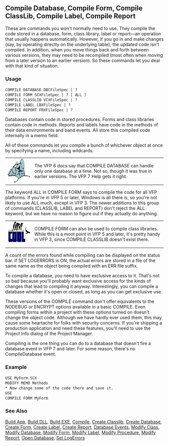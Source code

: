 ## Compile Database, Compile Form, Compile ClassLib, Compile Label, Compile Report

These are commands you won't normally need to use. They compile the code stored in a database, form, class library, label or report&mdash;an operation that usually happens automatically. However, if you go in and make changes (say, by operating directly on the underlying table), the updated code isn't compiled. In addition, when you move things back and forth between various versions, they may need to be recompiled (most often when moving from a later version to an earlier version). So these commands let you deal with that kind of situation.

### Usage

```foxpro
COMPILE DATABASE DBCFileSpec | ?
COMPILE FORM SCXFileSpec | ? [ ALL ]
COMPILE CLASSLIB VCXFileSpec | ?
COMPILE LABEL LBXFileSpec | ?
COMPILE REPORT FRXFileSpec | ?
```

Databases contain code in stored procedures. Forms and class libraries contain code in methods. Reports and labels have code in the methods of their data environments and band events. All store this compiled code internally in a memo field.

All of these commands let you compile a bunch of whichever object at once by specifying a name, including wildcards. 

<table>
<tr>
  <td width="17%" valign="top">
<img width="95" height="77" src="fixbug1.gif">
  </td>
  <td width=83%>
  <p>The VFP 6 docs say that COMPILE DATABASE can handle only one database at a time. Not so, though it was true in earlier versions. The VFP 7 Help gets it right.</p>
  </td>
 </tr>
</table>

The keyword ALL in COMPILE FORM says to compile the code for all VFP platforms. If you're in VFP 5 or later, Windows is all there is, so you're not likely to use ALL much, except in VFP 3. The newer additions to this group of commands (CLASSLIB, LABEL and REPORT) don't reject the ALL keyword, but we have no reason to figure out if they actually do anything.

<table>
<tr>
  <td width="17%" valign="top">
<img width="114" height="66" src="cool.gif">
  </td>
  <td width=83%>
  <p>COMPILE FORM can also be used to compile class libraries. While this is a moot point in VFP 5 and later, it's pretty handy in VFP 3, since COMPILE CLASSLIB doesn't exist there.</p>
  </td>
 </tr>
</table>

A count of the errors found while compiling can be displayed on the status bar. If SET LOGERRORS is ON, the actual errors are stored in a file of the same name as the object being compiled with an ERR file suffix.

To compile a database, you need to have exclusive access to it. That's not so bad because you'll probably want exclusive access for the kinds of changes that lead to compiling it anyway. Interestingly, you can compile a database whether it's open or closed, as long as you can get exclusive use.

These versions of the COMPILE command don't offer equivalents to the NODEBUG or ENCRYPT options available in a basic COMPILE. Even compiling forms within a project with these options turned on doesn't change the object code. Although we have hardly ever used them, this may cause some heartache for folks with security concerns. If you're shipping a production application and need these features, you'll need to use the Project Info dialog of the Project Manager.

Compiling is the one thing you can do to a database that doesn't fire a database event in VFP 7 and later. For some reason, there's no CompileDatabase event.

### Example

```foxpro
USE MyForm.SCX
MODIFY MEMO Methods
* Now change some of the code there and save it.
USE
COMPILE FORM MyForm
```
### See Also

[Build App](s4g223.md), [Build DLL](s4g223.md), [Build EXE](s4g223.md), [Compile](s4g226.md), [Create Classlib](s4g385.md), [Create Database](s4g315.md), [Create Form](s4g590.md), [Create Label](s4g235.md), [Create Report](s4g235.md), [Database Events](s4g900.md), [Modify Class](s4g589.md), [Modify Database](s4g320.md), [Modify Form](s4g590.md), [Modify Label](s4g235.md), [Modify Procedure](s4g605.md), [Modify Report](s4g235.md), [Open Database](s4g316.md), [Set LogErrors](s4g226.md)